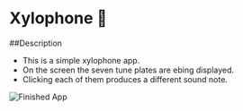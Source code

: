 # Xylophone 🎹

##Description

- This is a simple xylophone app.
- On the screen the seven tune plates are ebing displayed.
- Clicking each of them produces a different sound note.

![Finished App](https://github.com/londonappbrewery/Images/blob/master/xylophone-flutter.png)

